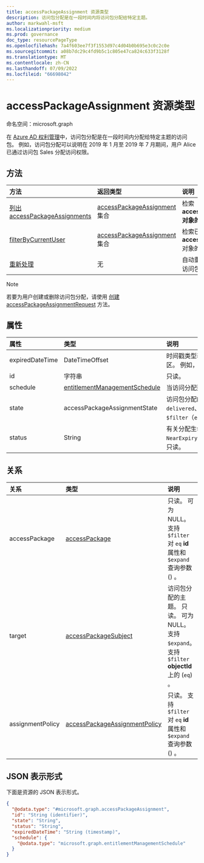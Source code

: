 ```yaml
---
title: accessPackageAssignment 资源类型
description: 访问包分配是在一段时间内将访问包分配给特定主题。
author: markwahl-msft
ms.localizationpriority: medium
ms.prod: governance
doc_type: resourcePageType
ms.openlocfilehash: 7a4f603ee7f3f1553d97c4d04b0b695e3c0c2c0e
ms.sourcegitcommit: a08b7dc29c4fd9b5c1c805e47ca824c633f3128f
ms.translationtype: MT
ms.contentlocale: zh-CN
ms.lasthandoff: 07/09/2022
ms.locfileid: "66698042"
---
```

# <a name="accesspackageassignment-resource-type"></a>accessPackageAssignment 资源类型

命名空间：microsoft.graph

在 [Azure AD 权利管理](entitlementmanagement-overview.md)中，访问包分配是在一段时间内分配给特定主题的访问包。  例如，访问包分配可以说明在 2019 年 1 月至 2019 年 7 月期间，用户 Alice 已通过访问包 Sales 分配访问权限。


## <a name="methods"></a>方法
|方法|返回类型|说明|
|:---|:---|:---|
|[列出 accessPackageAssignments](../api/entitlementmanagement-list-assignments.md)|[accessPackageAssignment](accesspackageassignment.md) 集合|检索 **accessPackageAssignment 对象的** 列表。 |
|[filterByCurrentUser](../api/accesspackageassignment-filterbycurrentuser.md)|[accessPackageAssignment](../resources/accesspackageassignment.md) 集合|检索已登录用户上筛选的 **accessPackageAssignment** 对象的列表。|
|[重新处理](../api/accesspackageassignment-reprocess.md) | 无 | 自动重新评估并强制执行特定访问包的用户分配。|

> [!NOTE]
> 若要为用户创建或删除访问包分配，请使用 [创建 accessPackageAssignmentRequest](../api/entitlementmanagement-post-assignmentrequests.md) 方法。

## <a name="properties"></a>属性
|属性|类型|说明|
|:---|:---|:---|
|expiredDateTime|DateTimeOffset|时间戳类型表示采用 ISO 8601 格式的日期和时间信息，始终采用 UTC 时区。 例如，2014 年 1 月 1 日午夜 UTC 为 `2014-01-01T00:00:00Z`。|
|id|字符串|只读。|
|schedule|[entitlementManagementSchedule](../resources/entitlementmanagementschedule.md)|当访问分配到位时。 只读。|
|state|accessPackageAssignmentState|访问包分配的状态。 可能的值包括 `delivering`、`partiallyDelivered`、`delivered`、`expired`、`deliveryFailed`、`unknownFutureValue`。 只读。 支持 `$filter`（`eq`）。|
|status|String|有关分配生命周期的详细信息。  可能的值包括`Delivering`、`Delivered`或 `NearExpiry1DayNotificationTriggered``ExpiredNotificationTriggered`。  只读。|

## <a name="relationships"></a>关系
|关系|类型|说明|
|:---|:---|:---|
|accessPackage|[accessPackage](accesspackage.md)|只读。 可为 NULL。 支持 `$filter` 对 `eq` **id** 属性和 `$expand` 查询参数 () 。|
|target|[accessPackageSubject](accesspackagesubject.md)|访问包分配的主题。 只读。 可为 NULL。 支持 `$expand`。 支持 `$filter` **objectId** 上的 (`eq`) 。|
|assignmentPolicy|[accessPackageAssignmentPolicy](accesspackageassignmentpolicy.md)|只读。 支持 `$filter` 对 `eq` **id** 属性和 `$expand` 查询参数 () 。|

## <a name="json-representation"></a>JSON 表示形式
下面是资源的 JSON 表示形式。
<!-- {
  "blockType": "resource",
  "keyProperty": "id",
  "@odata.type": "microsoft.graph.accessPackageAssignment",
  "openType": false
}
-->
``` json
{
  "@odata.type": "#microsoft.graph.accessPackageAssignment",
  "id": "String (identifier)",
  "state": "String",
  "status": "String",
  "expiredDateTime": "String (timestamp)",
  "schedule": {
    "@odata.type": "microsoft.graph.entitlementManagementSchedule"
  }
}
```


